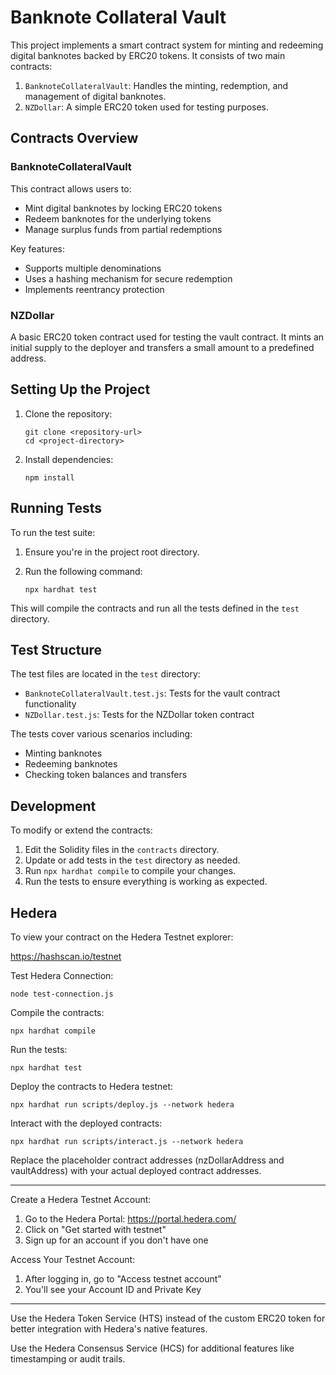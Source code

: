 # Banknote Collateral Vault

This project implements a smart contract system for minting and redeeming digital banknotes backed by ERC20 tokens. It consists of two main contracts:

1. `BanknoteCollateralVault`: Handles the minting, redemption, and management of digital banknotes.
2. `NZDollar`: A simple ERC20 token used for testing purposes.

## Contracts Overview

### BanknoteCollateralVault

This contract allows users to:
- Mint digital banknotes by locking ERC20 tokens
- Redeem banknotes for the underlying tokens
- Manage surplus funds from partial redemptions

Key features:
- Supports multiple denominations
- Uses a hashing mechanism for secure redemption
- Implements reentrancy protection

### NZDollar

A basic ERC20 token contract used for testing the vault contract. It mints an initial supply to the deployer and transfers a small amount to a predefined address.

## Setting Up the Project

1. Clone the repository:
   ```
   git clone <repository-url>
   cd <project-directory>
   ```

2. Install dependencies:
   ```
   npm install
   ```

## Running Tests

To run the test suite:

1. Ensure you're in the project root directory.

2. Run the following command:
   ```
   npx hardhat test
   ```

This will compile the contracts and run all the tests defined in the `test` directory.

## Test Structure

The test files are located in the `test` directory:

- `BanknoteCollateralVault.test.js`: Tests for the vault contract functionality
- `NZDollar.test.js`: Tests for the NZDollar token contract

The tests cover various scenarios including:
- Minting banknotes
- Redeeming banknotes
- Checking token balances and transfers

## Development

To modify or extend the contracts:

1. Edit the Solidity files in the `contracts` directory.
2. Update or add tests in the `test` directory as needed.
3. Run `npx hardhat compile` to compile your changes.
4. Run the tests to ensure everything is working as expected.

## Hedera

To view your contract on the Hedera Testnet explorer:

https://hashscan.io/testnet

Test Hedera Connection:

`node test-connection.js`

Compile the contracts:

`npx hardhat compile`

Run the tests:

`npx hardhat test`

Deploy the contracts to Hedera testnet:

`npx hardhat run scripts/deploy.js --network hedera`

Interact with the deployed contracts:

`npx hardhat run scripts/interact.js --network hedera`

Replace the placeholder contract addresses (nzDollarAddress and vaultAddress) with your actual deployed contract addresses.

---

Create a Hedera Testnet Account:

1. Go to the Hedera Portal: https://portal.hedera.com/
2. Click on "Get started with testnet"
3. Sign up for an account if you don't have one


Access Your Testnet Account:

1. After logging in, go to "Access testnet account"
2. You'll see your Account ID and Private Key

---

Use the Hedera Token Service (HTS) instead of the custom ERC20 token for better integration with Hedera's native features.

Use the Hedera Consensus Service (HCS) for additional features like timestamping or audit trails.